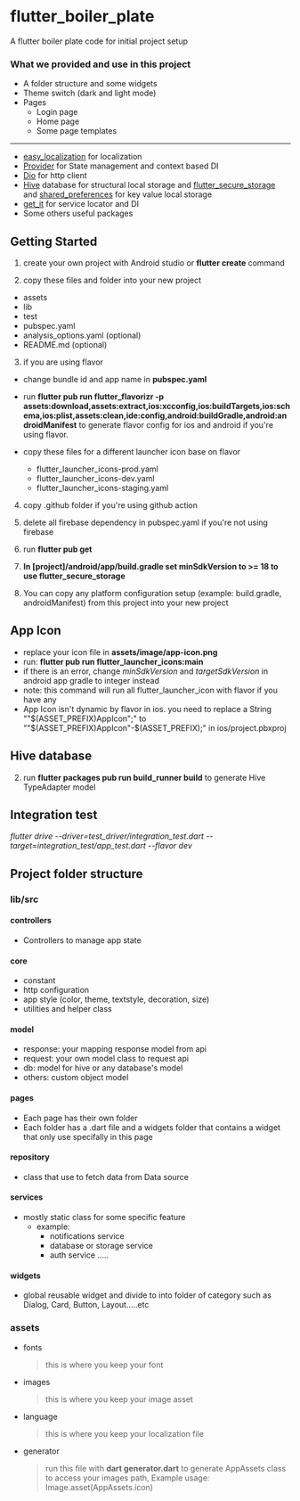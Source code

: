 # flutter_boiler_plate

A flutter boiler plate code for initial project setup

### What we provided and use in this project

- A folder structure and some widgets
- Theme switch (dark and light mode)
- Pages
  - Login page
  - Home page
  - Some page templates

---

- [easy_localization](https://pub.dev/packages/easy_localization) for localization
- [Provider](https://pub.dev/packages/provider) for State management and context based DI
- [Dio](https://pub.dev/packages/dio) for http client
- [Hive](https://pub.dev/packages/hive) database for structural local storage and [flutter_secure_storage](https://pub.dev/packages/flutter_secure_storage) and [shared_preferences](https://pub.dev/packages/shared_preferences) for key value local storage
- [get_it](https://pub.dev/packages/get_it) for service locator and DI
- Some others useful packages

## Getting Started

1. create your own project with Android studio or **flutter create** command

2. copy these files and folder into your new project

- assets
- lib
- test
- pubspec.yaml
- analysis_options.yaml (optional)
- README.md (optional)

3. if you are using flavor

- change bundle id and app name in **pubspec.yaml**
- run **flutter pub run flutter_flavorizr -p assets:download,assets:extract,ios:xcconfig,ios:buildTargets,ios:schema,ios:plist,assets:clean,ide:config,android:buildGradle,android:androidManifest** to generate flavor config for ios and android if you're using flavor.
- copy these files for a different launcher icon base on flavor

  - flutter_launcher_icons-prod.yaml
  - flutter_launcher_icons-dev.yaml
  - flutter_launcher_icons-staging.yaml

4. copy .github folder if you're using github action

5. delete all firebase dependency in pubspec.yaml if you're not using firebase

6. run **flutter pub get**
7. **In [project]/android/app/build.gradle set minSdkVersion to >= 18 to use flutter_secure_storage**
8. You can copy any platform configuration setup (example: build.gradle, androidManifest) from this project into your new project

## App Icon

- replace your icon file in **assets/image/app-icon.png**
- run: **flutter pub run flutter_launcher_icons:main**
- if there is an error, change *minSdkVersion* and *targetSdkVersion* in android app gradle to integer instead
- note: this command will run all flutter_launcher_icon with flavor if you have any
- App Icon isn't dynamic by flavor in ios. you need to replace a String ""$(ASSET_PREFIX)AppIcon";" to ""$(ASSET_PREFIX)AppIcon"-$(ASSET_PREFIX);" in ios/project.pbxproj

## Hive database

2. run **flutter packages pub run build_runner build** to generate Hive TypeAdapter model

## Integration test
*flutter drive --driver=test_driver/integration_test.dart --target=integration_test/app_test.dart --flavor dev*

## Project folder structure

### lib/src

#### controllers
- Controllers to manage app state

#### core
- constant
- http configuration
- app style (color, theme, textstyle, decoration, size)
- utilities and helper class

#### model

- response: your mapping response model from api
- request: your own model class to request api
- db: model for hive or any database's model
- others: custom object model

#### pages

- Each page has their own folder
- Each folder has a .dart file and a widgets folder that contains a widget that only use specifally in this page


#### repository

- class that use to fetch data from Data source

#### services

- mostly static class for some specific feature
  - example:
    - notifications service
    - database or storage service
    - auth service .....


#### widgets

- global reusable widget and divide to into folder of category such as Dialog, Card, Button, Layout.....etc

### assets

- fonts
  > this is where you keep your font
- images

  > this is where you keep your image asset

- language

  > this is where you keep your localization file

- generator
  > run this file with **dart generator.dart** to generate AppAssets class to access your images path, Example usage: Image.asset(AppAssets.icon)
